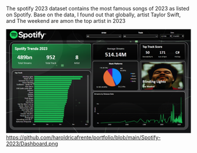 The spotify 2023 dataset contains the most famous songs of 2023 as listed on Spotify. Base on the data, I found out that globally, artist Taylor Swift, and The weekend are amon the top artist in 2023

![alt text](https://github.com/haroldricafrente/portfolio/blob/main/Spotify-2023/Dashboard.png)
https://github.com/haroldricafrente/portfolio/blob/main/Spotify-2023/Dashboard.png
